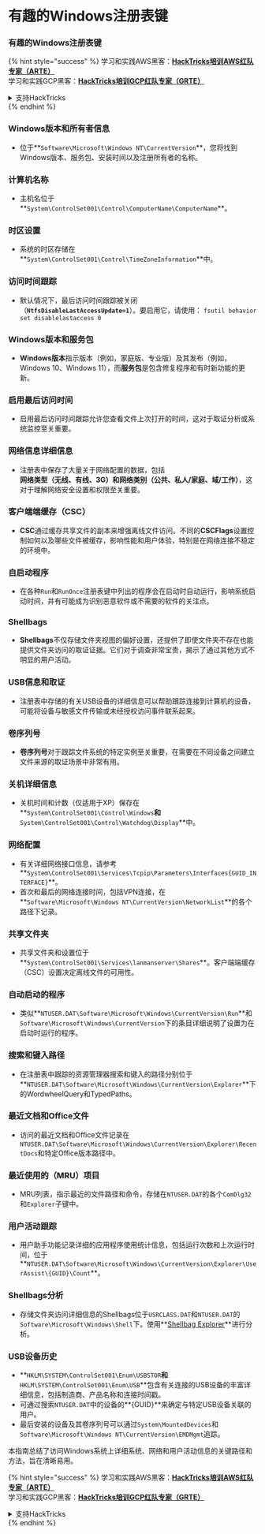 # 有趣的Windows注册表键

### 有趣的Windows注册表键

{% hint style="success" %}
学习和实践AWS黑客：<img src="/.gitbook/assets/arte.png" alt="" data-size="line">[**HackTricks培训AWS红队专家（ARTE）**](https://training.hacktricks.xyz/courses/arte)<img src="/.gitbook/assets/arte.png" alt="" data-size="line">\
学习和实践GCP黑客：<img src="/.gitbook/assets/grte.png" alt="" data-size="line">[**HackTricks培训GCP红队专家（GRTE）**<img src="/.gitbook/assets/grte.png" alt="" data-size="line">](https://training.hacktricks.xyz/courses/grte)

<details>

<summary>支持HackTricks</summary>

* 查看[**订阅计划**](https://github.com/sponsors/carlospolop)!
* **加入** 💬 [**Discord群**](https://discord.gg/hRep4RUj7f) 或 [**电报群**](https://t.me/peass) 或 **关注**我们的 **Twitter** 🐦 [**@hacktricks\_live**](https://twitter.com/hacktricks\_live)**.**
* 通过向[**HackTricks**](https://github.com/carlospolop/hacktricks)和[**HackTricks Cloud**](https://github.com/carlospolop/hacktricks-cloud) github仓库提交PR来分享黑客技巧。

</details>
{% endhint %}

### **Windows版本和所有者信息**
- 位于**`Software\Microsoft\Windows NT\CurrentVersion`**，您将找到Windows版本、服务包、安装时间以及注册所有者的名称。

### **计算机名称**
- 主机名位于**`System\ControlSet001\Control\ComputerName\ComputerName`**。

### **时区设置**
- 系统的时区存储在**`System\ControlSet001\Control\TimeZoneInformation`**中。

### **访问时间跟踪**
- 默认情况下，最后访问时间跟踪被关闭（**`NtfsDisableLastAccessUpdate=1`**）。要启用它，请使用：
`fsutil behavior set disablelastaccess 0`

### Windows版本和服务包
- **Windows版本**指示版本（例如，家庭版、专业版）及其发布（例如，Windows 10、Windows 11），而**服务包**是包含修复程序和有时新功能的更新。

### 启用最后访问时间
- 启用最后访问时间跟踪允许您查看文件上次打开的时间，这对于取证分析或系统监控至关重要。

### 网络信息详细信息
- 注册表中保存了大量关于网络配置的数据，包括**网络类型（无线、有线、3G）**和**网络类别（公共、私人/家庭、域/工作）**，这对于理解网络安全设置和权限至关重要。

### 客户端端缓存（CSC）
- **CSC**通过缓存共享文件的副本来增强离线文件访问。不同的**CSCFlags**设置控制如何以及哪些文件被缓存，影响性能和用户体验，特别是在网络连接不稳定的环境中。

### 自启动程序
- 在各种`Run`和`RunOnce`注册表键中列出的程序会在启动时自动运行，影响系统启动时间，并有可能成为识别恶意软件或不需要的软件的关注点。

### Shellbags
- **Shellbags**不仅存储文件夹视图的偏好设置，还提供了即使文件夹不存在也能提供文件夹访问的取证证据。它们对于调查非常宝贵，揭示了通过其他方式不明显的用户活动。

### USB信息和取证
- 注册表中存储的有关USB设备的详细信息可以帮助跟踪连接到计算机的设备，可能将设备与敏感文件传输或未经授权访问事件联系起来。

### 卷序列号
- **卷序列号**对于跟踪文件系统的特定实例至关重要，在需要在不同设备之间建立文件来源的取证场景中非常有用。

### **关机详细信息**
- 关机时间和计数（仅适用于XP）保存在**`System\ControlSet001\Control\Windows`**和**`System\ControlSet001\Control\Watchdog\Display`**中。

### **网络配置**
- 有关详细网络接口信息，请参考**`System\ControlSet001\Services\Tcpip\Parameters\Interfaces{GUID_INTERFACE}`**。
- 首次和最后的网络连接时间，包括VPN连接，在**`Software\Microsoft\Windows NT\CurrentVersion\NetworkList`**的各个路径下记录。

### **共享文件夹**
- 共享文件夹和设置位于**`System\ControlSet001\Services\lanmanserver\Shares`**。客户端端缓存（CSC）设置决定离线文件的可用性。

### **自动启动的程序**
- 类似**`NTUSER.DAT\Software\Microsoft\Windows\CurrentVersion\Run`**和`Software\Microsoft\Windows\CurrentVersion`下的条目详细说明了设置为在启动时运行的程序。

### **搜索和键入路径**
- 在注册表中跟踪的资源管理器搜索和键入的路径分别位于**`NTUSER.DAT\Software\Microsoft\Windows\CurrentVersion\Explorer`**下的WordwheelQuery和TypedPaths。

### **最近文档和Office文件**
- 访问的最近文档和Office文件记录在`NTUSER.DAT\Software\Microsoft\Windows\CurrentVersion\Explorer\RecentDocs`和特定Office版本路径中。

### **最近使用的（MRU）项目**
- MRU列表，指示最近的文件路径和命令，存储在`NTUSER.DAT`的各个`ComDlg32`和`Explorer`子键中。

### **用户活动跟踪**
- 用户助手功能记录详细的应用程序使用统计信息，包括运行次数和上次运行时间，位于**`NTUSER.DAT\Software\Microsoft\Windows\CurrentVersion\Explorer\UserAssist\{GUID}\Count`**。

### **Shellbags分析**
- 存储文件夹访问详细信息的Shellbags位于`USRCLASS.DAT`和`NTUSER.DAT`的`Software\Microsoft\Windows\Shell`下。使用**[Shellbag Explorer](https://ericzimmerman.github.io/#!index.md)**进行分析。

### **USB设备历史**
- **`HKLM\SYSTEM\ControlSet001\Enum\USBSTOR`**和**`HKLM\SYSTEM\ControlSet001\Enum\USB`**包含有关连接的USB设备的丰富详细信息，包括制造商、产品名称和连接时间戳。
- 可通过搜索`NTUSER.DAT`中的设备的**{GUID}**来确定与特定USB设备关联的用户。
- 最后安装的设备及其卷序列号可以通过`System\MountedDevices`和`Software\Microsoft\Windows NT\CurrentVersion\EMDMgmt`追踪。

本指南总结了访问Windows系统上详细系统、网络和用户活动信息的关键路径和方法，旨在清晰易用。


{% hint style="success" %}
学习和实践AWS黑客：<img src="/.gitbook/assets/arte.png" alt="" data-size="line">[**HackTricks培训AWS红队专家（ARTE）**](https://training.hacktricks.xyz/courses/arte)<img src="/.gitbook/assets/arte.png" alt="" data-size="line">\
学习和实践GCP黑客：<img src="/.gitbook/assets/grte.png" alt="" data-size="line">[**HackTricks培训GCP红队专家（GRTE）**<img src="/.gitbook/assets/grte.png" alt="" data-size="line">](https://training.hacktricks.xyz/courses/grte)

<details>

<summary>支持HackTricks</summary>

* 查看[**订阅计划**](https://github.com/sponsors/carlospolop)!
* **加入** 💬 [**Discord群**](https://discord.gg/hRep4RUj7f) 或 [**电报群**](https://t.me/peass) 或 **关注**我们的 **Twitter** 🐦 [**@hacktricks\_live**](https://twitter.com/hacktricks\_live)**.**
* 通过向[**HackTricks**](https://github.com/carlospolop/hacktricks)和[**HackTricks Cloud**](https://github.com/carlospolop/hacktricks-cloud) github仓库提交PR来分享黑客技巧。

</details>
{% endhint %}
